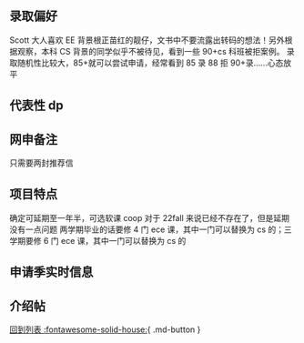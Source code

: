 ## 录取偏好

Scott 大人喜欢 EE 背景根正苗红的靓仔，文书中不要流露出转码的想法！另外根据观察，本科 CS 背景的同学似乎不被待见，看到一些 90+cs 科班被拒案例。
录取随机性比较大，85+就可以尝试申请，经常看到 85 录 88 拒 90+录......心态放平

## 代表性 dp

## 网申备注

只需要两封推荐信

## 项目特点

确定可延期至一年半，可选软课
coop 对于 22fall 来说已经不存在了，但是延期没有一点问题
两学期毕业的话要修 4 门 ece 课，其中一门可以替换为 cs 的；三学期要修 6 门 ece 课，其中一门可以替换为 cs 的

## 申请季实时信息

## 介绍帖

[回到列表 :fontawesome-solid-house:](grade.md){ .md-button }
